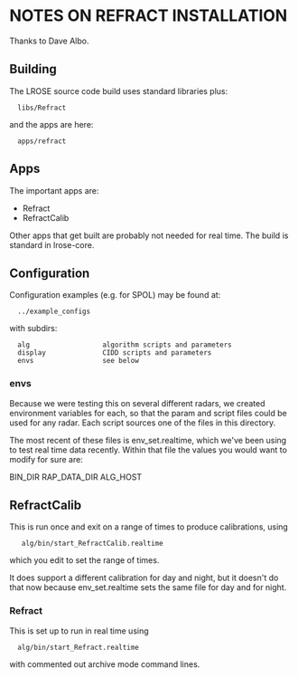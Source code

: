 # NOTES ON REFRACT INSTALLATION

Thanks to Dave Albo.

## Building

The LROSE source code build uses standard libraries plus:

```
  libs/Refract
```

and the apps are here:

```
  apps/refract
```

## Apps

The important apps are:

* Refract
* RefractCalib

Other apps that get built are probably not needed for real time.
The build is standard in lrose-core.

## Configuration

Configuration examples (e.g. for SPOL) may be found at:

```
  ../example_configs
```

with subdirs:

```
  alg                  algorithm scripts and parameters
  display              CIDD scripts and parameters
  envs                 see below
```

### envs

Because we were testing this on several different radars, we created environment variables for each, so that the param and script files could be used for any radar.  Each script sources one of the files in this directory.

The most recent of these files is env_set.realtime, which we've been using to test real time data recently.  Within that file the values you would want to modify for sure are:

  BIN_DIR
  RAP_DATA_DIR
  ALG_HOST


## RefractCalib

This is run once and exit on a range of times to produce calibrations, using

```
   alg/bin/start_RefractCalib.realtime
```
 
which you edit to set the range of times.

It does support a different calibration for day and night, but it doesn't do that now because env_set.realtime sets the same file for day and for night.

### Refract

This is set up to run in real time using

```
  alg/bin/start_Refract.realtime
```

with commented out archive mode command lines.

